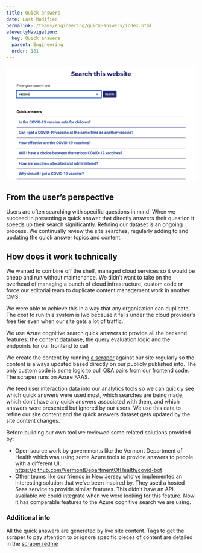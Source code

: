 ```yaml
---
title: Quick answers
date: Last Modified 
permalink: /teams/engineering/quick-answers/index.html
eleventyNavigation:
  key: Quick answers
  parent: Engineering
  order: 181
---
```


<img src="/content/images/quick-answers.png" />

## From the user’s perspective

Users are often searching with specific questions in mind. When we succeed in presenting a quick answer that directly answers their question it speeds up their search significantly. Refining our dataset is an ongoing process. We continually review the site searches, regularly adding to and updating the quick answer topics and content.

## How does it work technically

We wanted to combine off the shelf, managed cloud services so it would be cheap and run without maintenance. We didn’t want to take on the overhead of managing a bunch of cloud infrastructure, custom code or force our editorial team to duplicate content management work in another CMS.

We were able to achieve this in a way that any organization can duplicate. The cost to run this system is lwo because it falls under the cloud provider’s free tier even when our site gets a lot of traffic.

We use Azure cognitive search quick answers to provide all the backend features: the content database, the query evaluation logic and the endpoints for our frontend to call

We create the content by running <a href="https://github.com/cagov/Cron/tree/master/qnacrawler">a scraper</a> against our site regularly so the content is always updated based directly on our publicly published info. The only custom code is some logic to pull Q&A pairs from our frontend code. The scraper runs on Azure FAAS.

We feed user interaction data into our analytics tools so we can quickly see which quick answers were used most, which searches are being made, which don’t have any quick answers associated with them, and which answers were presented but ignored by our users. We use this data to refine our site content and the quick answers dataset gets updated by the site content changes.

Before building our own tool we reviewed some related solutions provided by:
- Open source work by governments like the Vermont Department of Health which was using some Azure tools to provide answers to people with a different UI: https://github.com/VermontDepartmentOfHealth/covid-bot 
- Other teams like our friends in <a href="https://covid19.ca.gov">New Jersey</a> who’ve implemented an interesting solution that we’ve been inspired by. They used a hosted Saas service to provide similar features. This didn't have an API available we could integrate when we were looking for this feature. Now it has comparable features to the Azure cognitive search we are using.

### Additional info

All the quick answers are generated by live site content. Tags to get the scraper to pay attention to or ignore specific pieces of content are detailed in the <a href="https://github.com/cagov/Cron/blob/master/qnacrawler/readme.md">scraper redme</a>